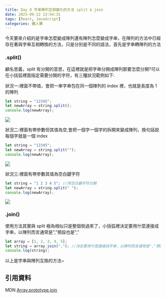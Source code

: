 ```yaml
---
title: Day 8 字串陣列互相變化的方法 split & join
date: 2023-09-22 13:54:31
tags: [React, JavaScript]
categories: 鐵人賽
---
```


今天要來介紹的是字串怎麼變成陣列還有陣列怎麼變成字串，在陣列的方法中已經存在著與字串互相轉換的方法，只是分別是不同的語法，首先是字串轉陣列的方法

<!-- more -->

### .split()

顧名思義，split 有分開的意思，在這裡就是把字串分開成陣列那要怎麼分開?可以在小括弧裡面指定需要分開的字符，有三種狀況範例如下:

狀況一:裡面不帶值，會把一串字串包在同一個陣列的 index 裡，也就是長度為 1 的陣列

```javascript
let string = "12345";
let newArray = string.split();
console.log(newArray);
```

![](https://hackmd.io/_uploads/SynhKu2ph.png)

狀況二:裡面有帶參數但其值為空,會把一個字一個字的拆開來變成陣列，換句話說每個字就是一個 index

```javascript
let string = "12345";
let newArray = string.split("");
console.log(newArray);
```

![](https://hackmd.io/_uploads/ByOGcd3Tn.png)

狀況三:裡面有帶參數其值為空白鍵字符

```javascript
let string = "1 2 3 4 5"; //用空白鍵字符分開
let newArray = string.split(" ");
console.log(newArray);
```

![](https://hackmd.io/_uploads/HyNkoO2T3.png)

### .join()

使用方法其實與 split 極為相似只是整個倒過來了，小括弧裡決定要用什麼連接成字串，以陣列而言通常是","預設也是","

```javascript
let array = [1, 2, 3, 4, 5];
let string = array.join(","); //決定要用什麼連接成字串，以陣列而言通常是","預設也是","
console.log(string);
```

以上是字串與陣列互換的方法~

## 引用資料

MDN [Array.prototype.join](https://developer.mozilla.org/zh-TW/docs/Web/JavaScript/Reference/Global_Objects/Array/find)

